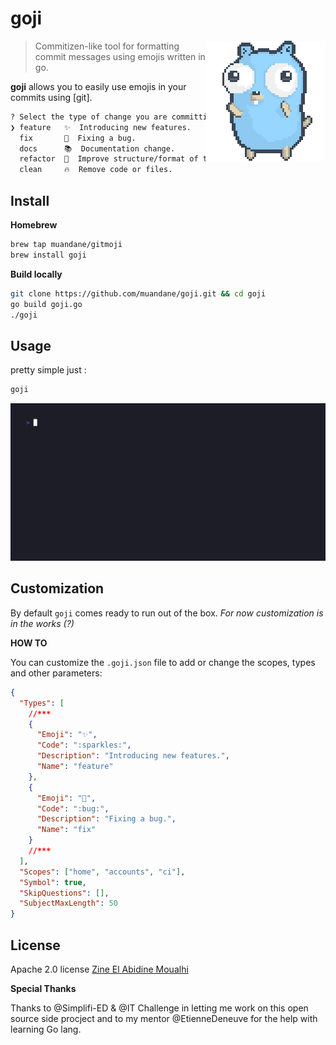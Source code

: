 # goji

<img align="right" src="examples/go-gopher.gif">

> Commitizen-like tool for formatting commit messages using emojis written in go.

**goji** allows you to easily use emojis in your commits using [git].

```sh
? Select the type of change you are committing: (Use arrow keys)
❯ feature   ✨  Introducing new features.
  fix       🐛  Fixing a bug.
  docs      📚  Documentation change.
  refactor  🎨  Improve structure/format of the code.
  clean     🔥  Remove code or files.
```

## Install

**Homebrew**

```bash
brew tap muandane/gitmoji 
brew install goji
```

**Build locally**

```bash
git clone https://github.com/muandane/goji.git && cd goji
go build goji.go
./goji
```

## Usage

pretty simple just :

```sh
goji
```

![Goji gif](examples/goji-demo.gif)

## Customization

By default `goji` comes ready to run out of the box. *For now customization is in the works (?)*

**HOW TO**

You can customize the `.goji.json` file to add or change the scopes, types and other parameters:

```json
{
  "Types": [
    //***
    {
      "Emoji": "✨",
      "Code": ":sparkles:",
      "Description": "Introducing new features.",
      "Name": "feature"
    },
    {
      "Emoji": "🐛",
      "Code": ":bug:",
      "Description": "Fixing a bug.",
      "Name": "fix"
    }
    //***
  ],
  "Scopes": ["home", "accounts", "ci"],
  "Symbol": true,
  "SkipQuestions": [],
  "SubjectMaxLength": 50
}

```

## License

Apache 2.0 license [Zine El Abidine Moualhi](https://www.linkedin.com/in/zinemoualhi/)

**Special Thanks**

Thanks to @Simplifi-ED & @IT Challenge in letting me work on this open source side procject and to my mentor @EtienneDeneuve for the help with learning Go lang.
